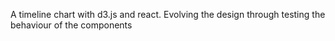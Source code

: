 A timeline chart with d3.js and react.
Evolving the design through testing the behaviour of the components
